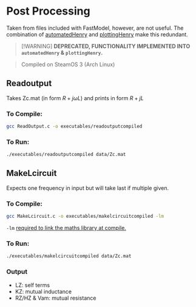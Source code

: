 # Post Processing

Taken from files included with FastModel, however, are not useful. The combination of [automatedHenry](../automatedHenry/) and [plottingHenry](../plottingHenry/) make this redundant.

> [!WARNING] **DEPRECATED, FUNCTIONALITY IMPLEMENTED INTO `automatedHenry` & `plottingHenry`.**

> Compiled on SteamOS 3 (Arch Linux)

## Readoutput

Takes Zc.mat (in form $R + j\omega L$) and prints in form $R + jL$

### To Compile:

```bash
gcc ReadOutput.c -o executables/readoutputcompiled
```

### To Run:

```bash
./executables/readoutputcompiled data/Zc.mat
```


## MakeLcircuit

Expects one frequency in input but will take last if multiple given.

### To Compile:

```bash
gcc MakeLcircuit.c -o executables/makelcircuitcompiled -lm
```

`-lm` [required to link the maths library at compile.](https://stackoverflow.com/questions/10409032/why-am-i-getting-undefined-reference-to-sqrt-error-even-though-i-include-math)

### To Run:

```bash
./executables/makelcircuitcompiled data/Zc.mat
```

### Output

- LZ: self terms
- KZ: mutual inductance
- RZ/HZ & Vam: mutual resistance
